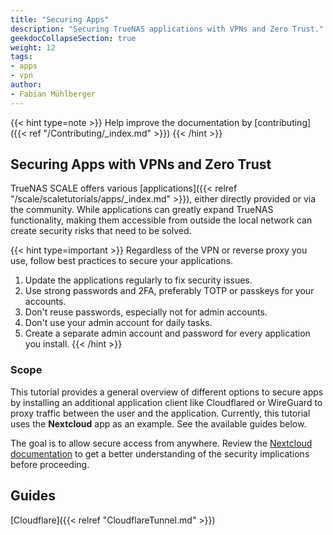 ```yaml
---
title: "Securing Apps"
description: "Securing TrueNAS applications with VPNs and Zero Trust."
geekdocCollapseSection: true
weight: 12
tags:
- apps
- vpn
author: 
- Fabian Mühlberger
---
```

{{< hint type=note >}}
Help improve the documentation by [contributing]({{< ref "/Contributing/_index.md" >}})
{{< /hint >}}

## Securing Apps with VPNs and Zero Trust

TrueNAS SCALE offers various [applications]({{< relref "/scale/scaletutorials/apps/_index.md" >}}), either directly provided or via the community.
While applications can greatly expand TrueNAS functionality, making them accessible from outside the local network can create security risks that need to be solved.

{{< hint type=important >}}
Regardless of the VPN or reverse proxy you use, follow best practices to secure your applications.
1. Update the applications regularly to fix security issues.
2. Use strong passwords and 2FA, preferably TOTP or passkeys for your accounts.
3. Don't reuse passwords, especially not for admin accounts.
4. Don't use your admin account for daily tasks.
5. Create a separate admin account and password for every application you install.
{{< /hint >}}


### Scope

This tutorial provides a general overview of different options to secure apps by installing an additional application client like Cloudflared or WireGuard to proxy traffic between the user and the application.
Currently, this tutorial uses the **Nextcloud** app as an example. See the available guides below.

The goal is to allow secure access from anywhere.
Review the [Nextcloud documentation](https://docs.nextcloud.com/server/latest/admin_manual/configuration_server/reverse_proxy_configuration.html) to get a better understanding of the security implications before proceeding.

## Guides

[Cloudflare]({{< relref "CloudflareTunnel.md" >}})